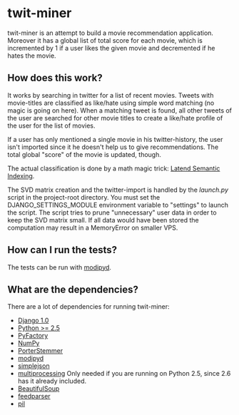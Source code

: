 # twit-miner

twit-miner is an attempt to build a movie recommendation application. 
Moreover it has a global list of total score for each movie, which is 
incremented by 1 if a user likes the given movie and decremented if he hates 
the movie.

## How does this work?

It works by searching in twitter for a list of recent movies. Tweets with 
movie-titles are classified as like/hate using simple word matching (no 
magic is going on here). When a matching tweet is found, all other tweets of 
the user are searched for other movie titles to create a like/hate profile of 
the user for the list of movies.

If a user has only mentioned a single movie in his twitter-history, the user 
isn't imported since it he doesn't help us to give recommendations. The 
total global "score" of the movie is updated, though.

The actual classification is done by a math magic trick: [Latend Semantic Indexing](http://en.wikipedia.org/wiki/Latent_semantic_indexing).

The SVD matrix creation and the twitter-import is handled by the *launch.py* 
script in the project-root directory. You must set the DJANGO_SETTINGS_MODULE 
environment variable to "settings" to launch the script.
The script tries to prune "unnecessary" user data in order to keep the SVD 
matrix small. If all data would have been stored the computation may result 
in a MemoryError on smaller VPS.

## How can I run the tests?

The tests can be run with [modipyd](http://www.metareal.org/p/modipyd/).

## What are the dependencies?

There are a lot of dependencies for running twit-miner:

* [Django 1.0](http://djangoproject.com)
* [Python >= 2.5](http://python.org)
* [PyFactory](http://github.com/mop/PyFactory/tree/master)
* [NumPy](http://numpy.scipy.org/)
* [PorterStemmer](http://bitbucket.org/methane/porterstemmer/)
* [modipyd](http://www.metareal.org/p/modipyd/)
* [simplejson](http://pypi.python.org/pypi/simplejson/)
* [multiprocessing](http://code.google.com/p/python-multiprocessing/) Only needed if you are running on Python 2.5, since 2.6 has it already included.
* [BeautifulSoup](http://www.crummy.com/software/BeautifulSoup/)
* [feedparser](http://www.feedparser.org/)
* [pil](http://www.pythonware.com/products/pil/)
